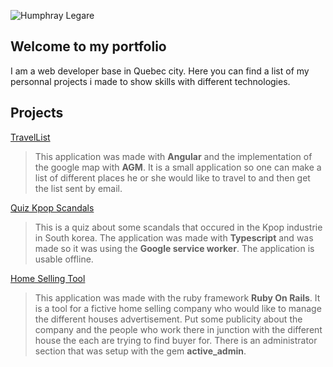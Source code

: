 ![Humphray Legare](https://humphraylegare.github.io/humphray700.jpg "Me")




## Welcome to my portfolio
I am a web developer base in Quebec city. Here you can find a list of my personnal projects
i made to show skills with different technologies.


## Projects

[TravelList](http://heroku.com "Find me on Heroku")
> This application was made with __Angular__ and the implementation of the google map with __AGM__. It is a small application so one can make a list of 
  different places he or she would like to travel to and then get the list sent by email.

[Quiz Kpop Scandals](http://heroku.com "Find me on Heroku")
> This is a quiz about some scandals that occured in the Kpop industrie in South korea.
  The application was made with __Typescript__ and was made so it was using the __Google service worker__.
  The application is usable offline.
  
[Home Selling Tool](http://heroku.com "Find me on Heroku")
> This application was made with  the ruby framework __Ruby On Rails__. It is a tool for a fictive home selling company
  who would like to manage the different houses advertisement. Put some publicity about the company and the people who work there
  in junction with the different house the each are trying to find buyer for. There is an administrator section that was
  setup with the gem __active_admin__.

